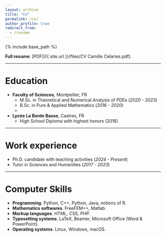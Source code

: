 ```yaml
---
layout: archive
title: "CV"
permalink: /cv/
author_profile: true
redirect_from:
  - /resume
---
```


{% include base_path %}

<b>Full resume</b>: [PDF]({{ site.url }}/files/CV Camille Celaries.pdf).

***

Education
======
* <b>Faculty of Sciences</b>, Montpellier, FR
  * M.Sc. in Theoretical and Numerical Analysis of PDEs (<i>2020 - 2023</i>) 
  * B.Sc. in Pure & Applied Mathematics (<i>2016 - 2020</i>)
  * 
* <b>Lycée La Borde Basse</b>, Castres, FR
  * High School Diploma with highest honors (2016)

***

Work experience
======
* Ph.D. candidate with teaching activities (<i>2024 - Present</i>)
* Tutor in Sciences and Humanities (<i>2017 - 2023</i>)

***

Computer Skills
======
* <b>Programming</b>. Python, C++, Python, Java, notions of R.  
* <b>Mathematics softwares</b>. FreeFEM++, Matlab.
* <b>Markup languages</b>. HTML, CSS, PHP.
* <b>Typesetting systems</b>. LaTeX, Beamer, Microsoft Office (Word & PowerPoint). 
* <b>Operating systems</b>. Linux, Windows, macOS.  


